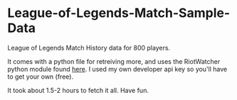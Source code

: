 # League-of-Legends-Match-Sample-Data
League of Legends Match History data for 800 players.

It comes with a python file for retreiving more, and uses the RiotWatcher python module found <a href="https://github.com/pseudonym117/Riot-Watcher">here</a>.
I used my own developer api key so you'll have to get your own (free).

It took about 1.5-2 hours to fetch it all. Have fun.
